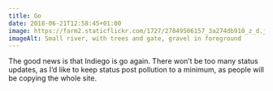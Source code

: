```yaml
---
title: Go
date: 2018-06-21T12:58:45+01:00
image: https://farm2.staticflickr.com/1727/27849506157_3a274db910_z_d.jpg
imageAlt: Small river, with trees and gate, gravel in foreground
---
```


The good news is that Indiego is go again. There won’t be too many status updates, as I’d like to keep status post pollution to a minimum, as people will be copying the whole site.

